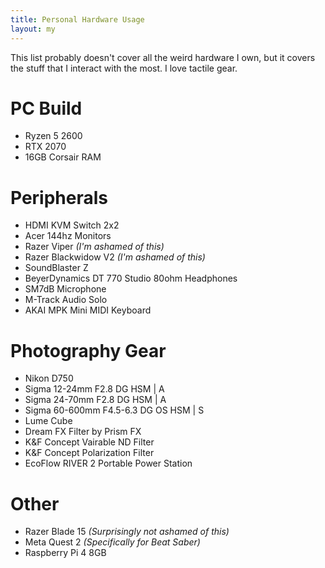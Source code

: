 ```yaml
---
title: Personal Hardware Usage
layout: my
---
```

This list probably doesn't cover all the weird hardware I own, but it covers the stuff that I interact with the most. I love tactile gear.

# PC Build
- Ryzen 5 2600
- RTX 2070
- 16GB Corsair RAM

# Peripherals
- HDMI KVM Switch 2x2
- Acer 144hz Monitors
- Razer Viper *(I'm ashamed of this)*
- Razer Blackwidow V2 *(I'm ashamed of this)*
- SoundBlaster Z
- BeyerDynamics DT 770 Studio 80ohm Headphones 
- SM7dB Microphone
- M-Track Audio Solo
- AKAI MPK Mini MIDI Keyboard

# Photography Gear
- Nikon D750
- Sigma 12-24mm F2.8 DG HSM \| A
- Sigma 24-70mm F2.8 DG HSM \| A 
- Sigma 60-600mm F4.5-6.3 DG OS HSM \| S
- Lume Cube
- Dream FX Filter by Prism FX
- K&F Concept Vairable ND Filter
- K&F Concept Polarization Filter
- EcoFlow RIVER 2 Portable Power Station

# Other
- Razer Blade 15 *(Surprisingly not ashamed of this)*
- Meta Quest 2 *(Specifically for Beat Saber)*
- Raspberry Pi 4 8GB

